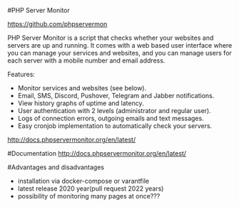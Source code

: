 #PHP Server Monitor

https://github.com/phpservermon

PHP Server Monitor is a script that checks whether your websites and servers are up and running. It comes with a web based user interface where you can manage your services and websites, and you can manage users for each server with a mobile number and email address.

Features:
- Monitor services and websites (see below).
- Email, SMS, Discord, Pushover, Telegram and Jabber notifications.
- View history graphs of uptime and latency.
- User authentication with 2 levels (administrator and regular user).
- Logs of connection errors, outgoing emails and text messages.
- Easy cronjob implementation to automatically check your servers.

http://docs.phpservermonitor.org/en/latest/

#Documentation 
http://docs.phpservermonitor.org/en/latest/

#Advantages and disadvantages
+ installation via docker-compose or varantfile
+ latest release 2020 year(pull request 2022 years)
+ possibility of monitoring many pages at once???

